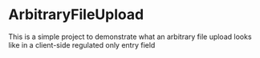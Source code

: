 # ArbitraryFileUpload
This is a simple project to demonstrate what an arbitrary file upload looks like in a client-side regulated only entry field
